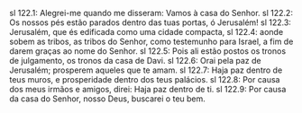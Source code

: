 sl 122.1: Alegrei-me quando me disseram: Vamos à casa do Senhor.
sl 122.2: Os nossos pés estão parados dentro das tuas portas, ó Jerusalém!
sl 122.3: Jerusalém, que és edificada como uma cidade compacta,
sl 122.4: aonde sobem as tribos, as tribos do Senhor, como testemunho para Israel, a fim de darem graças ao nome do Senhor.
sl 122.5: Pois ali estão postos os tronos de julgamento, os tronos da casa de Davi.
sl 122.6: Orai pela paz de Jerusalém; prosperem aqueles que te amam.
sl 122.7: Haja paz dentro de teus muros, e prosperidade dentro dos teus palácios.
sl 122.8: Por causa dos meus irmãos e amigos, direi: Haja paz dentro de ti.
sl 122.9: Por causa da casa do Senhor, nosso Deus, buscarei o teu bem.
